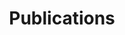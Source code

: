 ---
title: Publications
weight: 20

bookFlatSection: true
bookToc: false
bookHidden: false
bookCollapseSection: true
bookComments: false
bookSearchExclude: false
---